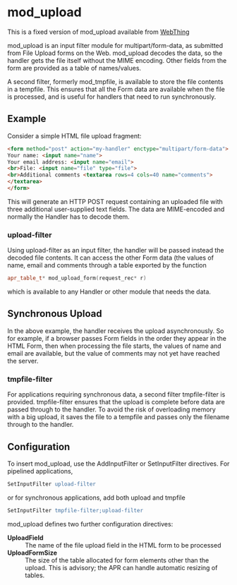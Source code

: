 mod_upload
==========

This is a fixed version of mod_upload available from [WebThing](http://apache.webthing.com/mod_upload/)

mod_upload is an input filter module for multipart/form-data, as submitted from File Upload forms on the Web. mod_upload decodes the data, so the handler gets the file itself without the MIME encoding. Other fields from the form are provided as a table of names/values.

A second filter, formerly mod_tmpfile, is available to store the file contents in a tempfile. This ensures that all the Form data are available when the file is processed, and is useful for handlers that need to run synchronously.

Example
-------

Consider a simple HTML file upload fragment:

```html
<form method="post" action="my-handler" enctype="multipart/form-data">
Your name: <input name="name">
Your email address: <input name="email">
<br>File: <input name="file" type="file">
<br>Additional comments <textarea rows=4 cols=40 name="comments">
</textarea>
</form>
```

This will generate an HTTP POST request containing an uploaded file with three additional user-supplied text fields. The data are MIME-encoded and normally the Handler has to decode them.

### upload-filter

Using upload-filter as an input filter, the handler will be passed instead the decoded file contents. It can access the other Form data (the values of name, email and comments through a table exported by the function
```c++
apr_table_t* mod_upload_form(request_rec* r)
```
which is available to any Handler or other module that needs the data.

Synchronous Upload
------------------

In the above example, the handler receives the upload asynchronously. So for example, if a browser passes Form fields in the order they appear in the HTML Form, then when processing the file starts, the values of name and email are available, but the value of comments may not yet have reached the server.

### tmpfile-filter

For applications requiring synchronous data, a second filter tmpfile-filter is provided. tmpfile-filter ensures that the upload is complete before data are passed through to the handler. To avoid the risk of overloading memory with a big upload, it saves the file to a tempfile and passes only the filename through to the handler.

Configuration
-------------

To insert mod_upload, use the AddInputFilter or SetInputFilter directives. For pipelined applications,
```apache
SetInputFilter upload-filter
```
or for synchronous applications, add both upload and tmpfile
```apache
SetInputFilter tmpfile-filter;upload-filter
```

mod_upload defines two further configuration directives:

<dl>
<dt><strong>UploadField</strong></dt>
<dd>The name of the file upload field in the HTML form to be processed</dd>
<dt><strong>UploadFormSize</strong></dt>
<dd>The size of the table allocated for form elements other than the upload. This is advisory; the APR can handle automatic resizing of tables.</dd>
</dl>